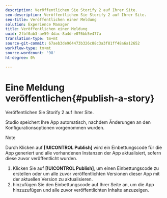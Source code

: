 ```yaml
---
description: Veröffentlichen Sie Storify 2 auf Ihrer Site.
seo-description: Veröffentlichen Sie Storify 2 auf Ihrer Site.
seo-title: Veröffentlichen einer Meldung
solution: Experience Manager
title: Veröffentlichen einer Meldung
uuid: 2fbf0ab3-ae59-4dac-8a4d-e076bb5e477a
translation-type: tm+mt
source-git-commit: 67aeb3de964473b326c88c3a3f81ff48a6a12652
workflow-type: tm+mt
source-wordcount: '98'
ht-degree: 0%

---
```



# Eine Meldung veröffentlichen{#publish-a-story}

Veröffentlichen Sie Storify 2 auf Ihrer Site.

Studio speichert Ihre App automatisch, nachdem Änderungen an den Konfigurationsoptionen vorgenommen wurden.

>[!NOTE]
>
>Durch Klicken auf **[!UICONTROL Publish]** wird ein Einbettungscode für die App generiert und alle vorhandenen Instanzen der App aktualisiert, sofern diese zuvor veröffentlicht wurden.

1. Klicken Sie auf **[!UICONTROL Publish]**, um einen Einbettungscode zu erstellen oder um alle zuvor veröffentlichten Versionen dieser App mit der aktuellen Version zu aktualisieren.
1. hinzufügen Sie den Einbettungscode auf Ihrer Seite an, um die App hinzuzufügen und alle zuvor veröffentlichten Inhalte anzuzeigen.

